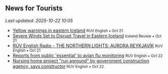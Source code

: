 ## News for Tourists

*Last updated: 2025-10-22 10:05*

- <a href="https://nyr.ruv.is/english/2025-10-21-yellow-warnings-in-eastern-iceland-456744/" target="_blank">Yellow warnings in eastern Iceland</a> <small>RUV English • Oct 21</small>
- <a href="https://www.icelandreview.com/news/severe-winds-set-to-disrupt-travel-in-eastern-iceland/" target="_blank">Severe Winds Set to Disrupt Travel in Eastern Iceland</a> <small>Iceland Review • Oct 21</small>
- <a href="https://nyr.ruv.is/english/2025-10-21-ruv-english-radio-the-northern-lights-aurora-reykjavik-456786/" target="_blank">RÚV English Radio - THE NORTHERN LIGHTS: AURORA REYKJAVÍK</a> <small>RUV English • Oct 21</small>
- <a href="https://nyr.ruv.is/english/2025-10-22-reports-from-public-essential-to-avian-flu-monitoring-456833/" target="_blank">Reports from public &#x27;essential&#x27; to avian flu monitoring</a> <small>RUV English • Oct 22</small>
- <a href="https://nyr.ruv.is/english/2025-10-22-nursing-home-project-run-aground-by-government-construction-agency-says-constructor-456832/" target="_blank">Nursing home project &quot;run aground&quot; by government construction agency, says constructor</a> <small>RUV English • Oct 22</small>
